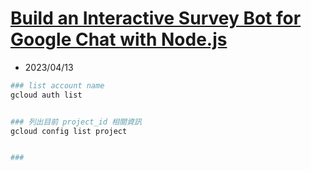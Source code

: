 
# [Build an Interactive Survey Bot for Google Chat with Node.js](https://www.cloudskillsboost.google/focuses/21000?parent=catalog)

- 2023/04/13


```bash
### list account name
gcloud auth list


### 列出目前 project_id 相關資訊    
gcloud config list project


### 
```
